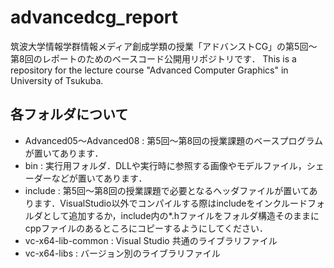 # advancedcg_report
筑波大学情報学群情報メディア創成学類の授業「アドバンストCG」の第5回～第8回のレポートのためのベースコード公開用リポジトリです．
This is a repository for the lecture course "Advanced Computer Graphics" in University of Tsukuba. 

## 各フォルダについて
* Advanced05～Advanced08 : 第5回～第8回の授業課題のベースプログラムが置いてあります．
* bin : 実行用フォルダ．DLLや実行時に参照する画像やモデルファイル，シェーダーなどが置いてあります．
* include : 第5回～第8回の授業課題で必要となるヘッダファイルが置いてあります．VisualStudio以外でコンパイルする際はincludeをインクルードフォルダとして追加するか，include内の*.hファイルをフォルダ構造そのままにcppファイルのあるところにコピーするようにしてください．
* vc-x64-lib-common : Visual Studio 共通のライブラリファイル
* vc-x64-libs : バージョン別のライブラリファイル
